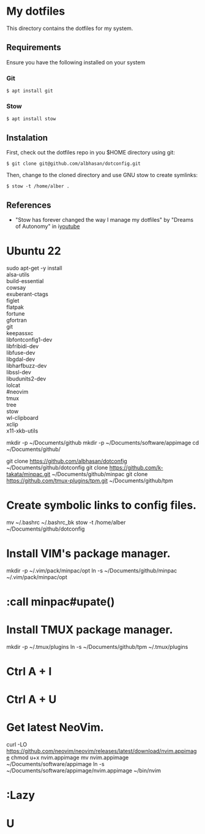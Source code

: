 # My dotfiles

This directory contains the dotfiles for my system.



## Requirements

Ensure you have the following installed on your system

### Git
```
$ apt install git
```

### Stow
```
$ apt install stow
```



## Instalation

First, check out the dotfiles repo in you $HOME directory using git:
```
$ git clone git@github.com/albhasan/dotconfig.git
```

Then, change to the cloned directory and use GNU stow to create symlinks:
```
$ stow -t /home/alber .
```



## References

- "Stow has forever changed the way I manage my dotfiles" by "Dreams of 
Autonomy" in i[youtube](https://youtu.be/y6XCebnB9gs?si=A-jaTzAPCM_Ta_e2)



# Ubuntu 22

sudo apt-get -y install \
    alsa-utils \
    build-essential \
    cowsay \
    exuberant-ctags \
    figlet \
    flatpak \
    fortune \
    gfortran \
    git \
    keepassxc \
    libfontconfig1-dev \
    libfribidi-dev \
    libfuse-dev \
    libgdal-dev \
    libharfbuzz-dev \
    libssl-dev \
    libudunits2-dev \
    lolcat \
    #neovim \
    tmux \
    tree \
    stow \
    wl-clipboard \
    xclip \
    x11-xkb-utils

mkdir -p ~/Documents/github
mkdir -p ~/Documents/software/appimage
cd ~/Documents/github/

git clone https://github.com/albhasan/dotconfig   ~/Documents/github/dotconfig
git clone https://github.com/k-takata/minpac.git  ~/Documents/github/minpac
git clone https://github.com/tmux-plugins/tpm.git ~/Documents/github/tpm

# Create symbolic links to config files.
mv ~/.bashrc ~/.bashrc_bk
stow -t /home/alber ~/Documents/github/dotconfig

# Install VIM's package manager.
mkdir -p ~/.vim/pack/minpac/opt
ln -s ~/Documents/github/minpac ~/.vim/pack/minpac/opt
# :call minpac#upate()

# Install TMUX package manager.
mkdir -p ~/.tmux/plugins
ln -s ~/Documents/github/tpm ~/.tmux/plugins
# Ctrl A + I
# Ctrl A + U

# Get latest NeoVim.
curl -LO https://github.com/neovim/neovim/releases/latest/download/nvim.appimage
chmod u+x nvim.appimage
mv nvim.appimage ~/Documents/software/appimage
ln -s ~/Documents/software/appimage/nvim.appimage ~/bin/nvim
# :Lazy
# U

